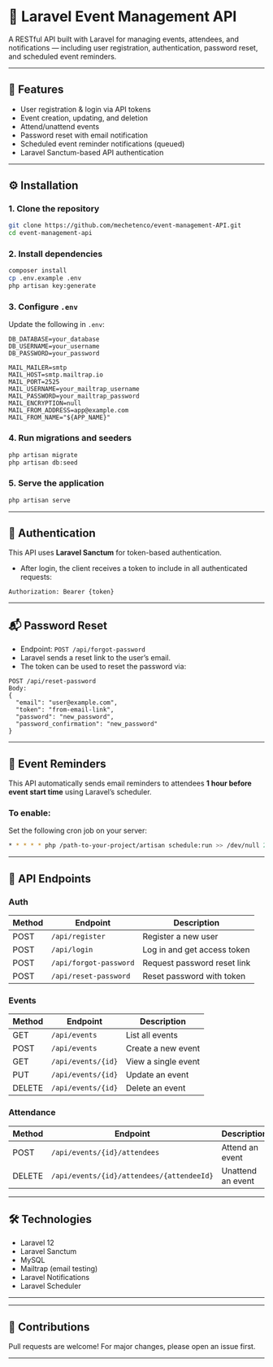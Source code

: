 # 🎉 Laravel Event Management API

A RESTful API built with Laravel for managing events, attendees, and notifications — including user registration, authentication, password reset, and scheduled event reminders.

---

## 🚀 Features

- User registration & login via API tokens
- Event creation, updating, and deletion
- Attend/unattend events
- Password reset with email notification
- Scheduled event reminder notifications (queued)
- Laravel Sanctum-based API authentication

---

## ⚙️ Installation

### 1. Clone the repository

```bash
git clone https://github.com/mechetenco/event-management-API.git
cd event-management-api
```

### 2. Install dependencies

```bash
composer install
cp .env.example .env
php artisan key:generate
```

### 3. Configure `.env`

Update the following in `.env`:

```env
DB_DATABASE=your_database
DB_USERNAME=your_username
DB_PASSWORD=your_password

MAIL_MAILER=smtp
MAIL_HOST=smtp.mailtrap.io
MAIL_PORT=2525
MAIL_USERNAME=your_mailtrap_username
MAIL_PASSWORD=your_mailtrap_password
MAIL_ENCRYPTION=null
MAIL_FROM_ADDRESS=app@example.com
MAIL_FROM_NAME="${APP_NAME}"
```

### 4. Run migrations and seeders

```bash
php artisan migrate
php artisan db:seed
```

### 5. Serve the application

```bash
php artisan serve
```

---

## 🔑 Authentication

This API uses **Laravel Sanctum** for token-based authentication.

- After login, the client receives a token to include in all authenticated requests:

```http
Authorization: Bearer {token}
```

---

## 📬 Password Reset

- Endpoint: `POST /api/forgot-password`
- Laravel sends a reset link to the user’s email.
- The token can be used to reset the password via:

```http
POST /api/reset-password
Body:
{
  "email": "user@example.com",
  "token": "from-email-link",
  "password": "new_password",
  "password_confirmation": "new_password"
}
```

---

## 🔔 Event Reminders

This API automatically sends email reminders to attendees **1 hour before event start time** using Laravel’s scheduler.

### To enable:
Set the following cron job on your server:

```bash
* * * * * php /path-to-your-project/artisan schedule:run >> /dev/null 2>&1
```

---

## 🧪 API Endpoints

### Auth

| Method | Endpoint              | Description                     |
|--------|-----------------------|---------------------------------|
| POST   | `/api/register`       | Register a new user             |
| POST   | `/api/login`          | Log in and get access token     |
| POST   | `/api/forgot-password`| Request password reset link     |
| POST   | `/api/reset-password` | Reset password with token       |

### Events

| Method | Endpoint                    | Description                    |
|--------|-----------------------------|--------------------------------|
| GET    | `/api/events`               | List all events                |
| POST   | `/api/events`               | Create a new event             |
| GET    | `/api/events/{id}`          | View a single event            |
| PUT    | `/api/events/{id}`          | Update an event                |
| DELETE | `/api/events/{id}`          | Delete an event                |

### Attendance

| Method | Endpoint                                 | Description                    |
|--------|------------------------------------------|--------------------------------|
| POST   | `/api/events/{id}/attendees`             | Attend an event                |
| DELETE | `/api/events/{id}/attendees/{attendeeId}`| Unattend an event              |

---

## 🛠️ Technologies

- Laravel 12
- Laravel Sanctum
- MySQL
- Mailtrap (email testing)
- Laravel Notifications
- Laravel Scheduler

---


---

## 🙌 Contributions

Pull requests are welcome! For major changes, please open an issue first.

---
